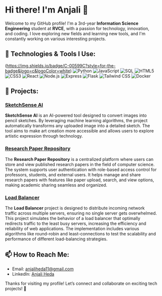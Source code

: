 # Hi there! I'm Anjali 👋

Welcome to my GitHub profile! I'm a 3rd-year **Information Science Engineering** student at **RVCE**, with a passion for technology, innovation, and coding. I love exploring new fields and learning new tools, and I'm constantly working on various interesting projects.

## 🔧 Technologies & Tools I Use:
(https://img.shields.io/badge/C-00599C?style=for-the-badge&logo=c&logoColor=white)  ![Python](https://img.shields.io/badge/Python-3776AB?style=for-the-badge&logo=python&logoColor=white)  ![JavaScript](https://img.shields.io/badge/JavaScript-323330?style=for-the-badge&logo=javascript&logoColor=F7DF1E) ![SQL](https://img.shields.io/badge/SQL-4479A1?style=for-the-badge&logo=postgresql&logoColor=white) ![HTML5](https://img.shields.io/badge/HTML5-E34F26?style=for-the-badge&logo=html5&logoColor=white) ![CSS3](https://img.shields.io/badge/CSS3-1572B6?style=for-the-badge&logo=css3&logoColor=white) ![React](https://img.shields.io/badge/React-61DAFB?style=for-the-badge&logo=react&logoColor=black) ![Node.js](https://img.shields.io/badge/Node.js-339933?style=for-the-badge&logo=node.js&logoColor=white) ![Express](https://img.shields.io/badge/Express-000000?style=for-the-badge&logo=express&logoColor=white) ![Flask](https://img.shields.io/badge/Flask-000000?style=for-the-badge&logo=flask&logoColor=white) ![Tailwind CSS](https://img.shields.io/badge/Tailwind%20CSS-06B6D4?style=for-the-badge&logo=tailwindcss&logoColor=white) ![Docker](https://img.shields.io/badge/Docker-2496ED?style=for-the-badge&logo=docker&logoColor=white) 

## 🚀 Projects:

### [SketchSense AI](https://github.com/anjaliheda/SketchSense-AI)
**SketchSense AI** is an AI-powered tool designed to convert images into pencil sketches. By leveraging machine learning algorithms, the project automatically transforms any uploaded image into a detailed sketch. The tool aims to make art creation more accessible and allows users to explore artistic expression through technology.

### [Research Paper Repository](https://github.com/anjaliheda/Research-Paper-Repository)
The **Research Paper Repository** is a centralized platform where users can store and view published research papers in the field of computer science. The system supports user authentication with role-based access control for professors, students, and external users. It helps manage and share research papers with features like paper upload, search, and view options, making academic sharing seamless and organized.

### [Load Balancer](https://github.com/anjaliheda/Load-Balancer)
The **Load Balancer** project is designed to distribute incoming network traffic across multiple servers, ensuring no single server gets overwhelmed. This project simulates the behavior of a load balancer that optimally redirects traffic to the least busy servers, increasing the efficiency and reliability of web applications. The implementation includes various algorithms like round-robin and least-connections to test the scalability and performance of different load-balancing strategies.


## 📫 How to Reach Me:
- Email: [anjaliheda11@gmail.com](mailto:anjali.email@example.com)
- LinkedIn: [Anjali Heda](https://www.linkedin.com/authwall?trk=bf&trkInfo=AQGdqpsaafpg9wAAAZUX2_kYwue9Gi6s837Oenyl4shc23FIjDO2SLHWHIcDvcQEI5Xuft5Qfc8a925ESnGMfInZR4b-SC9HQOeGOi4VYjmSmFjHa5AXmQ4WhOJbS2AyB5FEDX4=&original_referer=&sessionRedirect=https%3A%2F%2Fwww.linkedin.com%2Fin%2Fanjali-heda-0a0887279%3Futm_source%3Dshare%26utm_campaign%3Dshare_via%26utm_content%3Dprofile%26utm_medium%3Dios_app)

Thanks for visiting my profile! Let’s connect and collaborate on exciting tech projects! 🚀
